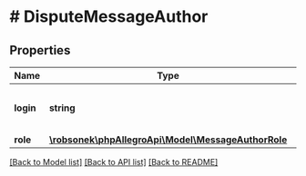 # # DisputeMessageAuthor

## Properties

Name | Type | Description | Notes
------------ | ------------- | ------------- | -------------
**login** | **string** | Not present if role is ADMIN, SYSTEM or FULFILLMENT | [optional]
**role** | [**\robsonek\phpAllegroApi\Model\MessageAuthorRole**](MessageAuthorRole.md) |  |

[[Back to Model list]](../../README.md#models) [[Back to API list]](../../README.md#endpoints) [[Back to README]](../../README.md)
